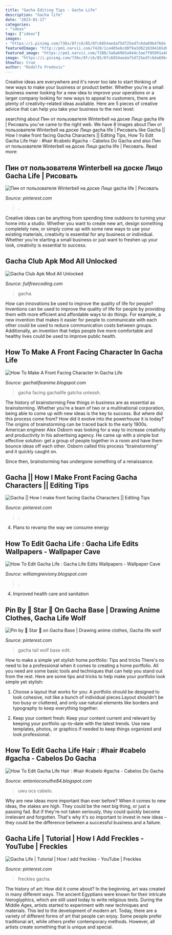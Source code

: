 ```yaml
---
title: "Gacha Editing Tips - Gacha Life"
description: "Gacha life"
date: "2023-01-17"
categories:
- "ideas"
tags: ["ideas"]
images:
- "https://i.pinimg.com/736x/8f/c6/85/8fc6854aedaf5d725ed7c6da69b476de.jpg"
featuredImage: "http://pm1.narvii.com/7428/1ce405e6cd8f9a3d0210304165d6d494150d1c6cr1-1280-800v2_uhq.jpg"
featured_image: "https://pm1.narvii.com/7280/3a8a69b5a944c3ae7f95991a48052d2d36f2c411r1-1076-1047v2_hq.jpg"
image: "https://i.pinimg.com/736x/8f/c6/85/8fc6854aedaf5d725ed7c6da69b476de.jpg"
ShowToc: true
author: "Rodolfo Predovic"
---
```



Creative ideas are everywhere and it's never too late to start thinking of new ways to make your business or product better. Whether you're a small business owner looking for a new idea to improve your operations or a larger company looking for new ways to appeal to customers, there are plenty of creativity-related ideas available. Here are 5 pieces of creative advice that can help you take your business to the next level: 

	

		
searching about Пин от пользователя Winterbell на доске Лицо gacha life | Рисовать you've came to the right web. We have 8 Images about Пин от пользователя Winterbell на доске Лицо gacha life | Рисовать like Gacha || How I make front facing Gacha Characters || Editing Tips, How To Edit Gacha Life Hair : #hair #cabelo #gacha - Cabelos Do Gacha and also Пин от пользователя Winterbell на доске Лицо gacha life | Рисовать. Read more:
		
    
## Пин от пользователя Winterbell на доске Лицо Gacha Life | Рисовать

<img loading=lazy src="https://i.pinimg.com/736x/0b/f0/2f/0bf02fb438ecba53ccddd2c0871cc011.jpg" onerror="this.onerror=null;this.src='https://tse1.mm.bing.net/th?id=OIP.HGOl3KLfBDppsLCEivi24gHaF-&amp;pid=15.1';" alt="Пин от пользователя Winterbell на доске Лицо gacha life | Рисовать">

_Source: pinterest.com_

>. 

	

Creative ideas can be anything from spending time outdoors to turning your home into a studio. Whether you want to create new art, design something completely new, or simply come up with some new ways to use your existing materials, creativity is essential for any business or individual. Whether you're starting a small business or just want to freshen up your look, creativity is essential to success.

    
## Gacha Club Apk Mod All Unlocked

<img loading=lazy src="https://www.fullfreecoding.com/wp-content/uploads/2021/04/Gacha-Club-360x330.png" onerror="this.onerror=null;this.src='https://tse2.mm.bing.net/th?id=OIP.71eKMdispDT-u0prr0Z60gAAAA&amp;pid=15.1';" alt="Gacha Club Apk Mod All Unlocked">

_Source: fullfreecoding.com_

>gacha. 

	

How can innovations be used to improve the quality of life for people?
Inventions can be used to improve the quality of life for people by providing them with more efficient and affordable ways to do things. For example, a new invention that makes it easier for people to communicate with each other could be used to reduce communication costs between groups. Additionally, an invention that helps people live more comfortable and healthy lives could be used to improve public health.

    
## How To Make A Front Facing Character In Gacha Life

<img loading=lazy src="https://i.ytimg.com/vi/N3Y88wa3Nwo/maxresdefault.jpg" onerror="this.onerror=null;this.src='https://tse4.mm.bing.net/th?id=OIP.fqqJnJwMxh1hqM1FvL43twHaEK&amp;pid=15.1';" alt="How To Make A Front Facing Character In Gacha Life">

_Source: gachalifeanime.blogspot.com_

>gacha facing gachalife gatcha unleash. 

	

The history of brainstorming
Few things in business are as essential as brainstorming. Whether you’re a team of two or a multinational corporation, being able to come up with new ideas is the key to success. But where did this process come from? How did it evolve into the powerhouse it is today?
The origins of brainstorming can be traced back to the early 1900s. American engineer Alex Osborn was looking for a way to increase creativity and productivity in his advertising agency. He came up with a simple but effective solution: get a group of people together in a room and have them bounce ideas off each other. Osborn called this process “brainstorming” and it quickly caught on.

Since then, brainstorming has undergone something of a renaissance.

    
## Gacha || How I Make Front Facing Gacha Characters || Editing Tips

<img loading=lazy src="https://i.pinimg.com/originals/b6/bc/6a/b6bc6ab378149fea2ec90b2ed6d28eee.jpg" onerror="this.onerror=null;this.src='https://tse3.mm.bing.net/th?id=OIP.a0gTtSccxk0-265iScBm5wHaEK&amp;pid=15.1';" alt="Gacha || How I make front facing Gacha Characters || Editing Tips">

_Source: pinterest.com_

>. 

	

4. Plans to revamp the way we consume energy 

    
## How To Edit Gacha Life : Gacha Life Edits Wallpapers - Wallpaper Cave

<img loading=lazy src="https://pm1.narvii.com/7280/3a8a69b5a944c3ae7f95991a48052d2d36f2c411r1-1076-1047v2_hq.jpg" onerror="this.onerror=null;this.src='https://tse3.mm.bing.net/th?id=OIP.dxwNM6Ha20RPmrtTwOVdcAHaHN&amp;pid=15.1';" alt="How To Edit Gacha Life : Gacha Life Edits Wallpapers - Wallpaper Cave">

_Source: williamgreiviony.blogspot.com_

>. 

	

4. Improved health care and sanitation 

    
## Pin By 🌟 Star 🌟 On Gacha Base | Drawing Anime Clothes, Gacha Life Wolf

<img loading=lazy src="https://i.pinimg.com/736x/8f/c6/85/8fc6854aedaf5d725ed7c6da69b476de.jpg" onerror="this.onerror=null;this.src='https://tse4.mm.bing.net/th?id=OIP.uZkiHhB5TGSjekDV_0fFiQHaNK&amp;pid=15.1';" alt="Pin by 🌟 Star 🌟 on Gacha Base | Drawing anime clothes, Gacha life wolf">

_Source: pinterest.com_

>gacha tail wolf base edit. 

	

How to make a simple yet stylish home portfolio: Tips and tricks
There's no need to be a professional when it comes to creating a home portfolio. All you need are some basic tools and techniques that can help you stand out from the rest. Here are some tips and tricks to help make your portfolio look simple yet stylish:
1. Choose a layout that works for you: A portfolio should be designed to look cohesive, not like a bunch of individual pieces.Layout shouldn't be too busy or cluttered, and only use natural elements like borders and typography to keep everything together.

2. Keep your content fresh: Keep your content current and relevant by keeping your portfolio up-to-date with the latest trends. Use new templates, photos, or graphics if needed to keep things organized and look professional.


    
## How To Edit Gacha Life Hair : #hair #cabelo #gacha - Cabelos Do Gacha

<img loading=lazy src="http://pm1.narvii.com/7428/1ce405e6cd8f9a3d0210304165d6d494150d1c6cr1-1280-800v2_uhq.jpg" onerror="this.onerror=null;this.src='https://tse4.mm.bing.net/th?id=OIP.-1sYvJkb1N_0kzRjvQGZ4QHaEo&amp;pid=15.1';" alt="How To Edit Gacha Life Hair : #hair #cabelo #gacha - Cabelos Do Gacha">

_Source: antonioconuthe84.blogspot.com_

>uwu ocs cabelo. 

	

Why are new ideas more important than ever before?
When it comes to new ideas, the stakes are high. They could be the next big thing, or just a passing fad. But if they're not taken seriously, they could quickly become irrelevant and forgotten. That's why it's so important to invest in new ideas – they could be the difference between a successful business and a failure.

    
## Gacha Life | Tutorial | How I Add Freckles - YouTube | Freckles

<img loading=lazy src="https://i.pinimg.com/originals/7e/6d/44/7e6d44e7fd7bb93b11c71f87fdd6e9f6.jpg" onerror="this.onerror=null;this.src='https://tse3.mm.bing.net/th?id=OIP.mTymP13LbJFfjPu4K1yeOgHaFj&amp;pid=15.1';" alt="Gacha Life | Tutorial | How I add freckles - YouTube | Freckles">

_Source: pinterest.com_

>freckles gacha. 

	

The history of art: How did it come about?
In the beginning, art was created in many different ways. The ancient Egyptians were known for their intricate hieroglyphics, which are still used today to write religious texts. During the Middle Ages, artists started to experiment with new techniques and materials. This led to the development of modern art.
Today, there are a variety of different forms of art that people can enjoy. Some people prefer traditional art, while others prefer contemporary methods. However, all artists create something that is unique and special.


